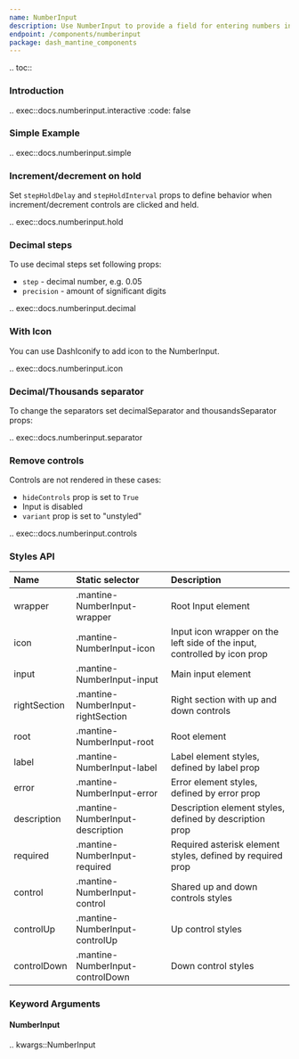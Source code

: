 ```yaml
---
name: NumberInput
description: Use NumberInput to provide a field for entering numbers in your app with ability to set min, max and step.
endpoint: /components/numberinput
package: dash_mantine_components
---
```


.. toc::

### Introduction


.. exec::docs.numberinput.interactive
    :code: false

### Simple Example

.. exec::docs.numberinput.simple

### Increment/decrement on hold

Set `stepHoldDelay` and `stepHoldInterval` props to define behavior when increment/decrement controls are clicked and 
held.

.. exec::docs.numberinput.hold

### Decimal steps

To use decimal steps set following props:
* `step` - decimal number, e.g. 0.05
* `precision` - amount of significant digits

.. exec::docs.numberinput.decimal

### With Icon

You can use DashIconify to add icon to the NumberInput.

.. exec::docs.numberinput.icon


### Decimal/Thousands separator

To change the separators set decimalSeparator and thousandsSeparator props:

.. exec::docs.numberinput.separator



### Remove controls

Controls are not rendered in these cases:

- `hideControls` prop is set to `True`
- Input is disabled
- `variant` prop is set to "unstyled"

.. exec::docs.numberinput.controls

### Styles API

| Name         | Static selector                   | Description                                                               |
|:-------------|:----------------------------------|:--------------------------------------------------------------------------|
| wrapper      | .mantine-NumberInput-wrapper      | Root Input element                                                        |
| icon         | .mantine-NumberInput-icon         | Input icon wrapper on the left side of the input, controlled by icon prop |
| input        | .mantine-NumberInput-input        | Main input element                                                        |
| rightSection | .mantine-NumberInput-rightSection | Right section with up and down controls                                   |
| root         | .mantine-NumberInput-root         | Root element                                                              |
| label        | .mantine-NumberInput-label        | Label element styles, defined by label prop                               |
| error        | .mantine-NumberInput-error        | Error element styles, defined by error prop                               |
| description  | .mantine-NumberInput-description  | Description element styles, defined by description prop                   |
| required     | .mantine-NumberInput-required     | Required asterisk element styles, defined by required prop                |
| control      | .mantine-NumberInput-control      | Shared up and down controls styles                                        |
| controlUp    | .mantine-NumberInput-controlUp    | Up control styles                                                         |
| controlDown  | .mantine-NumberInput-controlDown  | Down control styles                                                       |

### Keyword Arguments

#### NumberInput

.. kwargs::NumberInput
